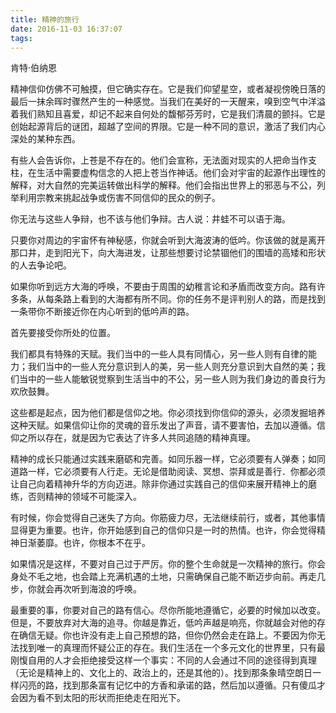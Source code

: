 ```yaml
---
title: 精神的旅行
date: 2016-11-03 16:37:07
tags:
---
```


肯特·伯纳恩

精神信仰仿佛不可触摸，但它确实存在。它是我们仰望星空，或者凝视傍晚日落的最后一抹余晖时骤然产生的一种感觉。当我们在美好的一天醒来，嗅到空气中洋溢着我们熟知且喜爱，却记不起来自何处的馥郁芬芳时，它是我们清晨的颤抖。它是创始起源背后的谜团，超越了空间的界限。它是一种不同的意识，激活了我们内心深处的某种东西。

有些人会告诉你，上苍是不存在的。他们会宣称，无法面对现实的人把命当作支柱，在生活中需要虚构信念的人把上苍当作神话。他们会对宇宙的起源作出理性的解释，对大自然的完美运转做出科学的解释。他们会指出世界上的邪恶与不公，列举利用宗教来挑起战争或伤害不同信仰的民众的例子。

你无法与这些人争辩，也不该与他们争辩。古人说：井蛙不可以语于海。

只要你对周边的宇宙怀有神秘感，你就会听到大海波涛的低吟。你该做的就是离开那口井，走到阳光下，向大海进发，让那些想要讨论禁锢他们的围墙的高矮和形状的人去争论吧。

如果你听到远方大海的呼唤，不要由于周围的幼稚言论和矛盾而改变方向。路有许多条，从每条路上看到的大海都有所不同。你的任务不是评判别人的路，而是找到一条带你不断接近你在内心听到的低吟声的路。

首先要接受你所处的位置。

我们都具有特殊的天赋。我们当中的一些人具有同情心，另一些人则有自律的能力；我们当中的一些人充分意识到人的美，另一些人则充分意识到大自然的美；我们当中的一些人能敏锐觉察到生活当中的不公，另一些人则为我们身边的善良行为欢欣鼓舞。

这些都是起点，因为他们都是信仰之地。你必须找到你信仰的源头，必须发掘培养这种天赋。如果信仰让你的灵魂的音乐发出了声音，请不要害怕，去加以遵循。信仰之所以存在，就是因为它表达了许多人共同追随的精神真理。

精神的成长只能通过实践来磨砺和完善。如同乐器一样，它必须要有人弹奏；如同道路一样，它必须要有人行走。无论是借助阅读、冥想、崇拜或是善行．你都必须让自己向着精神升华的方向迈进。除非你通过实践自己的信仰来展开精神上的磨练，否则精神的领域不可能深入。

有时候，你会觉得自己迷失了方向。你筋疲力尽，无法继续前行，或者，其他事情显得更为重要。也许，你开始感到自己的信仰只是一时的热情。也许，你会觉得精神日渐萎靡。也许，你根本不在乎。

如果情况是这样，不要对自己过于严厉。你的整个生命就是一次精神的旅行。你会身处不毛之地，也会踏上充满机遇的土地，只需确保自己能不断迈步向前。再走几步，你就会再次听到海浪的呼唤。

最重要的事，你要对自己的路有信心。尽你所能地遵循它，必要的时候加以改变。但是，不要放弃对大海的追寻。你越是靠近，低吟声越是响亮，你就越会对他的存在确信无疑。你也许没有走上自己预想的路，但你仍然会走在路上。不要因为你无法找到唯一的真理而怀疑公正的存在。我们生活在一个多元文化的世界里，只有最刚愎自用的人才会拒绝接受这样一个事实：不同的人会通过不同的途径得到真理（无论是精神上的、文化上的、政治上的，还是其他的）。找到那条象晴空朗日一样闪亮的路，找到那条富有记忆中的方香和承诺的路，然后加以遵循。只有傻瓜才会因为看不到太阳的形状而拒绝走在阳光下。
